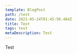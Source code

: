 ```yaml
---
template: BlogPost
path: /test
date: 2021-05-24T01:45:50.484Z
title: Test
tags: test
metaDescription: Test
---
```


Test
